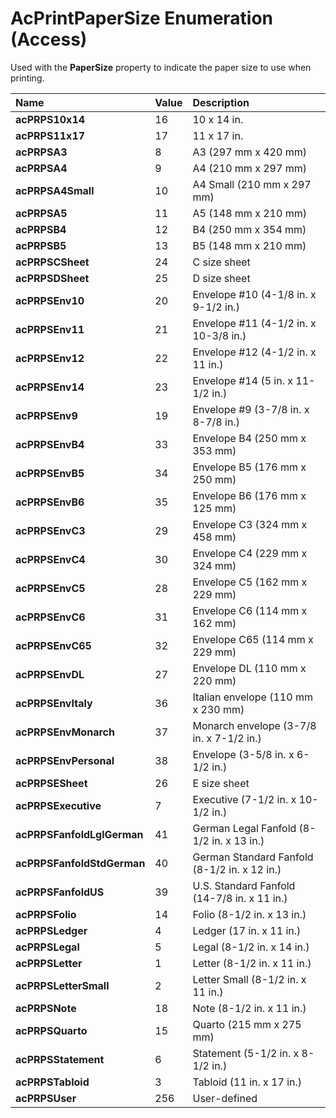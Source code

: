 
# AcPrintPaperSize Enumeration (Access)

Used with the  **PaperSize** property to indicate the paper size to use when printing.



|**Name**|**Value**|**Description**|
|:-----|:-----|:-----|
|**acPRPS10x14**|16|10 x 14 in.|
|**acPRPS11x17**|17|11 x 17 in. |
|**acPRPSA3**|8|A3 (297 mm x 420 mm)|
|**acPRPSA4**|9|A4 (210 mm x 297 mm)|
|**acPRPSA4Small**|10|A4 Small (210 mm x 297 mm)|
|**acPRPSA5**|11|A5 (148 mm x 210 mm)|
|**acPRPSB4**|12|B4 (250 mm x 354 mm)|
|**acPRPSB5**|13|B5 (148 mm x 210 mm)|
|**acPRPSCSheet**|24|C size sheet|
|**acPRPSDSheet**|25|D size sheet|
|**acPRPSEnv10**|20|Envelope #10 (4-1/8 in. x 9-1/2 in.)|
|**acPRPSEnv11**|21|Envelope #11 (4-1/2 in. x 10-3/8 in.)|
|**acPRPSEnv12**|22|Envelope #12 (4-1/2 in. x 11 in.)|
|**acPRPSEnv14**|23|Envelope #14 (5 in. x 11-1/2 in.)|
|**acPRPSEnv9**|19|Envelope #9 (3-7/8 in. x 8-7/8 in.)|
|**acPRPSEnvB4**|33|Envelope B4 (250 mm x 353 mm)|
|**acPRPSEnvB5**|34|Envelope B5 (176 mm x 250 mm)|
|**acPRPSEnvB6**|35|Envelope B6 (176 mm x 125 mm)|
|**acPRPSEnvC3**|29|Envelope C3 (324 mm x 458 mm)|
|**acPRPSEnvC4**|30|Envelope C4 (229 mm x 324 mm)|
|**acPRPSEnvC5**|28|Envelope C5 (162 mm x 229 mm)|
|**acPRPSEnvC6**|31|Envelope C6 (114 mm x 162 mm)|
|**acPRPSEnvC65**|32|Envelope C65 (114 mm x 229 mm)|
|**acPRPSEnvDL**|27|Envelope DL (110 mm x 220 mm)|
|**acPRPSEnvItaly**|36|Italian envelope (110 mm x 230 mm)|
|**acPRPSEnvMonarch**|37|Monarch envelope (3-7/8 in. x 7-1/2 in.)|
|**acPRPSEnvPersonal**|38|Envelope (3-5/8 in. x 6-1/2 in.)|
|**acPRPSESheet**|26|E size sheet|
|**acPRPSExecutive**|7|Executive (7-1/2 in. x 10-1/2 in.)|
|**acPRPSFanfoldLglGerman**|41|German Legal Fanfold (8-1/2 in. x 13 in.)|
|**acPRPSFanfoldStdGerman**|40|German Standard Fanfold (8-1/2 in. x 12 in.)|
|**acPRPSFanfoldUS**|39|U.S. Standard Fanfold (14-7/8 in. x 11 in.)|
|**acPRPSFolio**|14|Folio (8-1/2 in. x 13 in.)|
|**acPRPSLedger**|4|Ledger (17 in. x 11 in.)|
|**acPRPSLegal**|5|Legal (8-1/2 in. x 14 in.)|
|**acPRPSLetter**|1|Letter (8-1/2 in. x 11 in.)|
|**acPRPSLetterSmall**|2|Letter Small (8-1/2 in. x 11 in.)|
|**acPRPSNote**|18|Note (8-1/2 in. x 11 in.)|
|**acPRPSQuarto**|15|Quarto (215 mm x 275 mm)|
|**acPRPSStatement**|6|Statement (5-1/2 in. x 8-1/2 in.)|
|**acPRPSTabloid**|3|Tabloid (11 in. x 17 in.)|
|**acPRPSUser**|256|User-defined|
